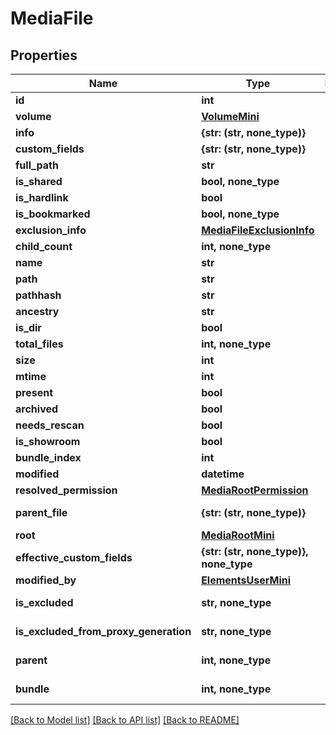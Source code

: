 # MediaFile


## Properties

Name | Type | Description | Notes
------------ | ------------- | ------------- | -------------
**id** | **int** |  | 
**volume** | [**VolumeMini**](VolumeMini.md) |  | 
**info** | **{str: (str, none_type)}** |  | 
**custom_fields** | **{str: (str, none_type)}** |  | 
**full_path** | **str** |  | [readonly] 
**is_shared** | **bool, none_type** |  | [readonly] 
**is_hardlink** | **bool** |  | [readonly] 
**is_bookmarked** | **bool, none_type** |  | [readonly] 
**exclusion_info** | [**MediaFileExclusionInfo**](MediaFileExclusionInfo.md) |  | 
**child_count** | **int, none_type** |  | [readonly] 
**name** | **str** |  | [readonly] 
**path** | **str** |  | [readonly] 
**pathhash** | **str** |  | [readonly] 
**ancestry** | **str** |  | [readonly] 
**is_dir** | **bool** |  | [readonly] 
**total_files** | **int, none_type** |  | 
**size** | **int** |  | [readonly] 
**mtime** | **int** |  | [readonly] 
**present** | **bool** |  | [readonly] 
**archived** | **bool** |  | [readonly] 
**needs_rescan** | **bool** |  | 
**is_showroom** | **bool** |  | [readonly] 
**bundle_index** | **int** |  | [readonly] 
**modified** | **datetime** |  | [readonly] 
**resolved_permission** | [**MediaRootPermission**](MediaRootPermission.md) |  | [optional] 
**parent_file** | **{str: (str, none_type)}** |  | [optional] [readonly] 
**root** | [**MediaRootMini**](MediaRootMini.md) |  | [optional] 
**effective_custom_fields** | **{str: (str, none_type)}, none_type** |  | [optional] [readonly] 
**modified_by** | [**ElementsUserMini**](ElementsUserMini.md) |  | [optional] 
**is_excluded** | **str, none_type** |  | [optional] [readonly] 
**is_excluded_from_proxy_generation** | **str, none_type** |  | [optional] [readonly] 
**parent** | **int, none_type** |  | [optional] [readonly] 
**bundle** | **int, none_type** |  | [optional] [readonly] 

[[Back to Model list]](../#documentation-for-models) [[Back to API list]](../#documentation-for-api-endpoints) [[Back to README]](../)


